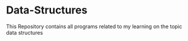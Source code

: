 # Data-Structures

This Repository contains all programs related to my learning on the topic data structures

